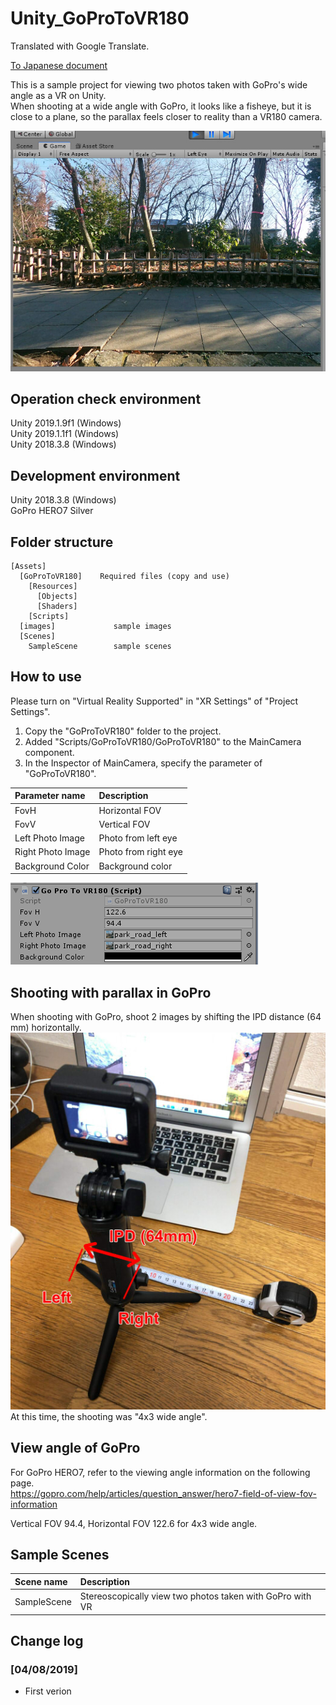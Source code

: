 # Unity_GoProToVR180

Translated with Google Translate.    

[To Japanese document](README_jp.md)    

This is a sample project for viewing two photos taken with GoPro's wide angle as a VR on Unity.    
When shooting at a wide angle with GoPro, it looks like a fisheye, but it is close to a plane, so the parallax feels closer to reality than a VR180 camera.    

![img00](images/GoProToVR180_01.jpg)    

## Operation check environment

Unity 2019.1.9f1 (Windows)     
Unity 2019.1.1f1 (Windows)     
Unity 2018.3.8 (Windows)     

## Development environment

Unity 2018.3.8 (Windows)     
GoPro HERO7 Silver    

## Folder structure

    [Assets]    
      [GoProToVR180]    Required files (copy and use)    
        [Resources]
          [Objects]
          [Shaders]
        [Scripts]
      [images]             sample images
      [Scenes]
        SampleScene        sample scenes    


## How to use

Please turn on "Virtual Reality Supported" in "XR Settings" of "Project Settings".    

1. Copy the "GoProToVR180" folder to the project.    
2. Added "Scripts/GoProToVR180/GoProToVR180" to the MainCamera component.    
3. In the Inspector of MainCamera, specify the parameter of "GoProToVR180".    

| Parameter name| Description |
| :--- | :--- |
|FovH|Horizontal FOV|
|FovV|Vertical FOV|
|Left Photo Image|Photo from left eye|
|Right Photo Image|Photo from right eye|
|Background Color|Background color|

![img02](images/GoProToVR180_02.png)    

## Shooting with parallax in GoPro

When shooting with GoPro, shoot 2 images by shifting the IPD distance (64 mm) horizontally.    
![img03](images/GoProToVR180_03.jpg)    
At this time, the shooting was "4x3 wide angle".     

## View angle of GoPro

For GoPro HERO7, refer to the viewing angle information on the following page.    
https://gopro.com/help/articles/question_answer/hero7-field-of-view-fov-information    

Vertical FOV 94.4, Horizontal FOV 122.6 for 4x3 wide angle.    

## Sample Scenes

| Scene name | Description |
| :--- | :--- |
| SampleScene | Stereoscopically view two photos taken with GoPro with VR |

## Change log

### [04/08/2019]

- First verion
